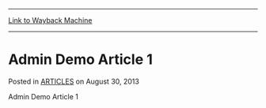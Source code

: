 
---
[Link to Wayback Machine](https://web.archive.org/web/20150302024725/http://magic.wizards.com/en/articles/archive/admin-demo-article-1-2013-08-30)

[_metadata_:description]:- "Admin Demo Article 1"
[_metadata_:generator]:- "Drupal 7 (http://drupal.org)"
[_metadata_:node]:- "46418"
[_metadata_:publish_date]:- "2013-08-30"
[_metadata_:source]:- "div-main-content"
[_metadata_:title]:- "Admin Demo Article 1"
[_metadata_:wayback_capture_timestamp]:- "2015-03-02 02:47:25"
[_metadata_:wayback_raw_url]:- "https://web.archive.org/web/20150302024725id_/http://magic.wizards.com/en/articles/archive/admin-demo-article-1-2013-08-30"
[_metadata_:wayback_url]:- "http://magic.wizards.com/en/articles/archive/admin-demo-article-1-2013-08-30"
---


Admin Demo Article 1
====================



 Posted in [ARTICLES](/en/articles)
 on August 30, 2013 









Admin Demo Article 1







